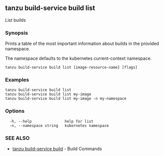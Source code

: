 ## tanzu build-service build list

List builds

### Synopsis

Prints a table of the most important information about builds in the provided namespace.

The namespace defaults to the kubernetes current-context namespace.

```
tanzu build-service build list [image-resource-name] [flags]
```

### Examples

```
tanzu build-service build list
tanzu build-service build list my-image
tanzu build-service build list my-image -n my-namespace
```

### Options

```
  -h, --help               help for list
  -n, --namespace string   kubernetes namespace
```

### SEE ALSO

* [tanzu build-service build](tanzu_build-service_build.md)	 - Build Commands

